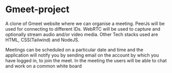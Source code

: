 # Gmeet-project
  A clone of Gmeet website where we can organise a meeting. PeerJs will be used for connecting to different IDs.
WebRTC will be used to capture and optionally stream audio and/or video media. Other Tech stacks used are
HTML, CSS(Tailwind) and NodeJS.

  Meetings can be scheduled on a particular date and time and the application will notify you by sending email on
the account by which you have logged in, to join the meet. In the meeting the users will be able to chat and work
on a common white board
